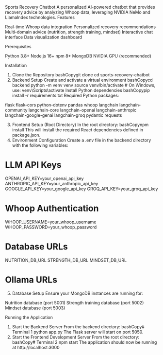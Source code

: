 Sports Recovery Chatbot
A personalized AI-powered chatbot that provides recovery advice by analyzing Whoop data, leveraging NVIDIA NeMo and LlamaIndex technologies.
Features

Real-time Whoop data integration
Personalized recovery recommendations
Multi-domain advice (nutrition, strength training, mindset)
Interactive chat interface
Data visualization dashboard

Prerequisites

Python 3.8+
Node.js 16+
npm 8+
MongoDB
NVIDIA GPU (recommended)

Installation
1. Clone the Repository
bashCopygit clone <repository-url>
cd sports-recovery-chatbot
2. Backend Setup
Create and activate a virtual environment
bashCopycd backend
python -m venv venv
source venv/bin/activate  # On Windows, use: venv\Scripts\activate
Install Python dependencies
bashCopypip install -r requirements.txt
Required Python packages:

flask
flask-cors
python-dotenv
pandas
whoop
langchain
langchain-community
langchain-core
langchain-openai
langchain-anthropic
langchain-google-genai
langchain-groq
pydantic
requests

3. Frontend Setup (Root Directory)
In the root directory:
bashCopynpm install
This will install the required React dependencies defined in package.json.
4. Environment Configuration
Create a .env file in the backend directory with the following variables:
# LLM API Keys
OPENAI_API_KEY=your_openai_api_key
ANTHROPIC_API_KEY=your_anthropic_api_key
GOOGLE_API_KEY=your_google_api_key
GROQ_API_KEY=your_groq_api_key

# Whoop Authentication
WHOOP_USERNAME=your_whoop_username
WHOOP_PASSWORD=your_whoop_password

# Database URLs
NUTRITION_DB_URL
STRENGTH_DB_URL
MINDSET_DB_URL

# Ollama URLs


5. Database Setup
Ensure your MongoDB instances are running for:

Nutrition database (port 5001)
Strength training database (port 5002)
Mindset database (port 5003)

Running the Application
1. Start the Backend Server
From the backend directory:
bashCopy# Terminal 1
python app.py
The Flask server will start on port 5050.
2. Start the Frontend Development Server
From the root directory:
bashCopy# Terminal 2
npm start
The application should now be running at http://localhost:3000
